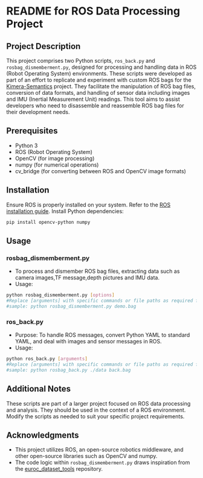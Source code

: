 # README for ROS Data Processing Project

## Project Description
This project comprises two Python scripts, `ros_back.py` and `rosbag_dismemberment.py`, designed for processing and handling data in ROS (Robot Operating System) environments. These scripts were developed as part of an effort to replicate and experiment with custom ROS bags for the [Kimera-Semantics](https://github.com/MIT-SPARK/Kimera-Semantics) project. They facilitate the manipulation of ROS bag files, conversion of data formats, and handling of sensor data including images and IMU (Inertial Measurement Unit) readings. This tool aims to assist developers who need to disassemble and reassemble ROS bag files for their development needs.

## Prerequisites
- Python 3
- ROS (Robot Operating System)
- OpenCV (for image processing)
- numpy (for numerical operations)
- cv_bridge (for converting between ROS and OpenCV image formats)

## Installation
Ensure ROS is properly installed on your system. Refer to the [ROS installation guide](http://wiki.ros.org/ROS/Installation).
Install Python dependencies:
```bash
pip install opencv-python numpy
```
## Usage
### rosbag_dismemberment.py
- To process and dismember ROS bag files, extracting data such as camera images,TF message,depth pictures and IMU data.
- Usage:
```bash
python rosbag_dismemberment.py [options]
#Replace [arguments] with specific commands or file paths as required for your application.
#sample: python rosbag_dismemberment.py demo.bag
```
### ros_back.py
- Purpose: To handle ROS messages, convert Python YAML to standard YAML, and deal with images and sensor messages in ROS.
- Usage:
```bash
python ros_back.py [arguments]
#Replace [arguments] with specific commands or file paths as required for your application.
#sample: python rosbag_back.py ./data back.bag
```

## Additional Notes
These scripts are part of a larger project focused on ROS data processing and analysis. They should be used in the context of a ROS environment. Modify the scripts as needed to suit your specific project requirements.

## Acknowledgments
- This project utilizes ROS, an open-source robotics middleware, and other open-source libraries such as OpenCV and numpy.
- The code logic within `rosbag_dismemberment.py` draws inspiration from the [euroc_dataset_tools](https://github.com/ToniRV/euroc_dataset_tools) repository. 
